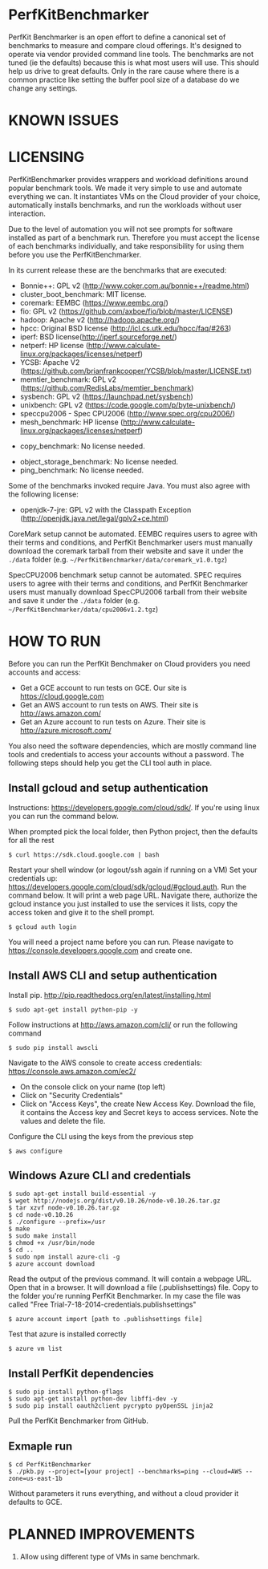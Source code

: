 PerfKitBenchmarker
==================

PerfKit Benchmarker is an open effort to define a canonical set of benchmarks to measure and compare cloud
offerings.  It's designed to operate via vendor provided command line tools. The benchmarks are not
tuned (ie the defaults) because this is what most users will use.  This should help us drive to great defaults.
Only in the rare cause where there is a common practice like setting the buffer pool size of a database do we
change any settings.


KNOWN ISSUES
============


LICENSING
=========

PerfKitBenchmarker provides wrappers and workload definitions around popular benchmark tools. We made it very simple
to use and automate everything we can.  It instantiates VMs on the Cloud provider of your choice, automatically
installs benchmarks, and run the workloads without user interaction.

Due to the level of automation you will not see prompts for software installed as part of a benchmark run.
Therefore you must accept the license of each benchmarks individually, and take responsibility for using them
before you use the PerfKitBenchmarker.

In its current release these are the benchmarks that are executed:

  - Bonnie++: GPL v2 (http://www.coker.com.au/bonnie++/readme.html)
  - cluster_boot_benchmark: MIT license.
  - coremark: EEMBC (https://www.eembc.org/)
  - fio: GPL v2 (https://github.com/axboe/fio/blob/master/LICENSE)
  - hadoop: Apache v2 (http://hadoop.apache.org/)
  - hpcc: Original BSD license (http://icl.cs.utk.edu/hpcc/faq/#263)
  - iperf: BSD license(http://iperf.sourceforge.net/)
  - netperf: HP license (http://www.calculate-linux.org/packages/licenses/netperf)
  - YCSB: Apache V2 (https://github.com/brianfrankcooper/YCSB/blob/master/LICENSE.txt)
  - memtier_benchmark: GPL v2 (https://github.com/RedisLabs/memtier_benchmark)
  - sysbench: GPL v2 (https://launchpad.net/sysbench)
  - unixbench: GPL v2 (https://code.google.com/p/byte-unixbench/)
  - speccpu2006 - Spec CPU2006 (http://www.spec.org/cpu2006/)
  - mesh_benchmark: HP license (http://www.calculate-linux.org/packages/licenses/netperf)
  * copy_benchmark: No license needed.
  - object_storage_benchmark: No license needed.
  - ping_benchmark: No license needed.

Some of the benchmarks invoked require Java. You must also agree with the following license:
  - openjdk-7-jre: GPL v2 with the Classpath Exception (http://openjdk.java.net/legal/gplv2+ce.html)

CoreMark setup cannot be automated. EEMBC requires users to agree with their terms and conditions, and PerfKit
Benchmarker users must manually download the coremark tarball from their website and save it under the
`./data` folder (e.g. `~/PerfKitBenchmarker/data/coremark_v1.0.tgz`)

SpecCPU2006 benchmark setup cannot be automated. SPEC requires users to agree with their terms and conditions,
and PerfKit Benchmarker users must manually download SpecCPU2006 tarball from their website and save it under
the `./data` folder (e.g. `~/PerfKitBenchmarker/data/cpu2006v1.2.tgz`)

HOW TO RUN
==================
Before you can run the PerfKit Benchmaker on Cloud providers you need accounts and access:
* Get a GCE account to run tests on GCE. Our site is https://cloud.google.com
* Get an AWS account to run tests on AWS. Their site is http://aws.amazon.com/
* Get an Azure account to run tests on Azure. Their site is http://azure.microsoft.com/

You also need the software dependencies, which are mostly command line tools and credentials to access your
accounts without a password.  The following steps should help you get the CLI tool auth in place.

## Install gcloud and setup authentication
Instructions: https://developers.google.com/cloud/sdk/. If you're using linux you can run the command below.

When prompted pick the local folder, then Python project, then the defaults for all the rest
```
$ curl https://sdk.cloud.google.com | bash
```

Restart your shell window (or logout/ssh again if running on a VM)
Set your credentials up: https://developers.google.com/cloud/sdk/gcloud/#gcloud.auth. Run the command below.
It will print a web page URL. Navigate there, authorize the gcloud instance you just installed to use the services
it lists, copy the access token and give it to the shell prompt.
```
$ gcloud auth login
```

You will need a project name before you can run. Please navigate to https://console.developers.google.com and
create one.

## Install AWS CLI and setup authentication
Install pip. http://pip.readthedocs.org/en/latest/installing.html
```
$ sudo apt-get install python-pip -y
```

Follow instructions at http://aws.amazon.com/cli/ or run the following command
```
$ sudo pip install awscli
```
Navigate to the AWS console to create access credentials: https://console.aws.amazon.com/ec2/
* On the console click on your name (top left)
* Click on "Security Credentials"
* Click on "Access Keys", the create New Access Key. Download the file, it contains the Access key and Secret keys
  to access services. Note the values and delete the file.

Configure the CLI using the keys from the previous step
```
$ aws configure
```

## Windows Azure CLI and credentials
```
$ sudo apt-get install build-essential -y
$ wget http://nodejs.org/dist/v0.10.26/node-v0.10.26.tar.gz
$ tar xzvf node-v0.10.26.tar.gz
$ cd node-v0.10.26
$ ./configure --prefix=/usr
$ make
$ sudo make install
$ chmod +x /usr/bin/node
$ cd ..
$ sudo npm install azure-cli -g
$ azure account download
```

Read the output of the previous command. It will contain a webpage URL. Open that in a browser. It will download
a file (.publishsettings) file. Copy to the folder you're running PerfKit Benchmarker. In my case the file was called
"Free Trial-7-18-2014-credentials.publishsettings"
```
$ azure account import [path to .publishsettings file]
```

Test that azure is installed correctly
```
$ azure vm list
```

## Install PerfKit dependencies
```
$ sudo pip install python-gflags
$ sudo apt-get install python-dev libffi-dev -y
$ sudo pip install oauth2client pycrypto pyOpenSSL jinja2
```

Pull the PerfKit Benchmarker from GitHub.

## Exmaple run
```
$ cd PerfKitBenchmarker
$ ./pkb.py --project=[your project] --benchmarks=ping --cloud=AWS --zone=us-east-1b
```

Without parameters it runs everything, and without a cloud provider it defaults to GCE.

PLANNED IMPROVEMENTS
=======================
1. Allow using different type of VMs in same benchmark.
